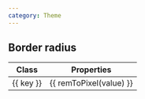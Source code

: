 ```yaml
---
category: Theme
---
```


<script setup lang="ts">
import { borderRadius, remToPixel } from '../util.ts'
</script>

## Border radius

 <div class="relative overflow-hidden lg:overflow-auto scrollbar:!w-1.5 scrollbar:!h-1.5 scrollbar:bg-transparent scrollbar-track:!bg-slate-100 scrollbar-thumb:!rounded scrollbar-thumb:!bg-slate-300 scrollbar-track:!rounded dark:scrollbar-track:!bg-slate-500/[0.16] dark:scrollbar-thumb:!bg-slate-500/50 max-h-96 supports-scrollbars:pr-2 lg:max-h-96">
    <table class="text-left border-collapse">
        <thead>
            <tr>
                <th class="sticky z-10 top-0 text-sm leading-6 font-semibold p-0">
                    <div class="py-2 pr-2">
                        Class
                    </div>
                </th>
                <th class="sticky z-10 top-0 text-sm leading-6 font-semibold p-0">
                    <div class="py-2 pl-2">
                        Properties
                    </div>
                </th>
            </tr>
        </thead>
        <tbody class="align-baseline">
            <tr v-for="(value, key) in borderRadius" class="">
                <td translate="no" class="py-2 pr-2 font-mono font-medium text-xs leading-6 text-sky-500 whitespace-nowrap dark:text-sky-400">
                    {{ key }}
                </td>
                <td translate="no" class="w-full py-2 pl-2 font-mono text-xs leading-6 text-indigo-600 whitespace-pre dark:text-indigo-300">
                    {{ remToPixel(value) }}
                </td>
            </tr>
        </tbody>
    </table>
</div>